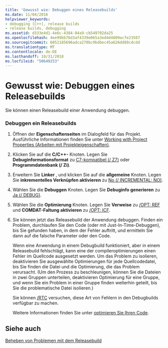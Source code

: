 ```yaml
---
title: 'Gewusst wie: Debuggen eines Releasebuilds'
ms.date: 11/04/2016
helpviewer_keywords:
- debugging [C++], release builds
- release builds, debugging
ms.assetid: d333e4d1-4e6c-4384-84a9-cb549702da25
ms.openlocfilehash: 4ee99bb76d3af4339e065a3ed4d4809acfe23507
ms.sourcegitcommit: 6052185696adca270bc9bdbec45a626dd89cdcdd
ms.translationtype: MT
ms.contentlocale: de-DE
ms.lasthandoff: 10/31/2018
ms.locfileid: "50649253"
---
```

# <a name="how-to-debug-a-release-build"></a>Gewusst wie: Debuggen eines Releasebuilds

Sie können einen Releasebuild einer Anwendung debuggen.

### <a name="to-debug-a-release-build"></a>Debuggen ein Releasebuilds

1. Öffnen der **Eigenschaftenseiten** im Dialogfeld für das Projekt. Ausführliche Informationen finden Sie unter [Working with Project Properties (Arbeiten mit Projekteigenschaften)](../../ide/working-with-project-properties.md).

1. Klicken Sie auf die **C/C++-** Knoten. Legen Sie **Debuginformationsformat** zu [C7-kompatibel (/ Z7)](../../build/reference/z7-zi-zi-debug-information-format.md) oder **Programmdatenbank (/ Zi)**.

1. Erweitern Sie **Linker** , und klicken Sie auf die **allgemeine** Knoten. Legen Sie **inkrementelles Verknüpfen aktivieren** zu [No (/ INCREMENTAL: NO)](../../build/reference/incremental-link-incrementally.md).

1. Wählen Sie die **Debuggen** Knoten. Legen Sie **Debuginfo generieren** zu [Ja (/ DEBUG)](../../build/reference/debug-generate-debug-info.md).

1. Wählen Sie die **Optimierung** Knoten. Legen Sie **Verweise** zu [/OPT: REF](../../build/reference/opt-optimizations.md) und **COMDAT-Faltung aktivieren** zu [/OPT: ICF](../../build/reference/opt-optimizations.md).

1. Sie können jetzt das Releasebuild der Anwendung debuggen. Finden ein Problem, durchlaufen Sie den Code (oder mit Just-In-Time-Debuggen), bis Sie gefunden haben, in dem der Fehler auftritt, und ermitteln Sie dann auf die falsche Parameter oder den Code.

   Wenn eine Anwendung in einem Debugbuild funktioniert, aber in einem Releasebuild fehlschlägt, kann eine der compileroptimierungen einen Fehler im Quellcode ausgesetzt werden. Um das Problem zu isolieren, deaktivieren Sie ausgewählte Optimierungen für jede Quellcodedatei, bis Sie finden die Datei und die Optimierung, die das Problem verursacht. (Um den Prozess zu beschleunigen, können Sie die Dateien in zwei Gruppen unterteilen, deaktivieren Optimierung für eine Gruppe, und wenn Sie ein Problem in einer Gruppe finden weiterhin geteilt, bis Sie die problematische Datei isolieren.)

   Sie können [/RTC](../../build/reference/rtc-run-time-error-checks.md) versuchen, diese Art von Fehlern in den Debugbuilds verfügbar zu machen.

   Weitere Informationen finden Sie unter [optimieren Sie Ihren Code](../../build/reference/optimizing-your-code.md).

## <a name="see-also"></a>Siehe auch

[Beheben von Problemen mit dem Releasebuild](../../build/reference/fixing-release-build-problems.md)